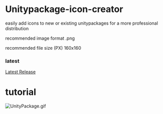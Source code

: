 # Unitypackage-icon-creator
easily add icons to new or existing unitypackages for a more professional distribution


recommended image format .png 

recommended file size (PX) 160x160

### latest
[Latest Release](https://github.com/Myrkie/Unitypackage-icon-creator)

# tutorial
![UnityPackage.gif](GitImages/Unity_Ahhj1uUHZ0.gif)
